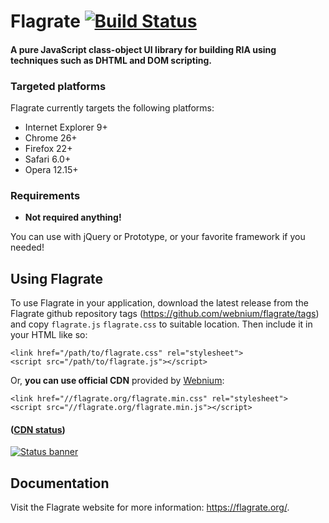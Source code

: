 Flagrate [![Build Status](https://circleci.com/gh/webnium/flagrate/tree/master.png?circle-token=1e62d579c1775441e9f8a70ecf02ac3255b80a5e)](#)
========

#### A pure JavaScript class-object UI library for building RIA using techniques such as DHTML and DOM scripting. ####

### Targeted platforms ###

Flagrate currently targets the following platforms:

* Internet Explorer 9+
* Chrome 26+
* Firefox 22+
* Safari 6.0+
* Opera 12.15+

### Requirements ###

* **Not required anything!**

You can use with jQuery or Prototype, or your favorite framework if you needed!

Using Flagrate
--------------

To use Flagrate in your application, download the latest release from the
Flagrate github repository tags (<https://github.com/webnium/flagrate/tags>) and copy 
`flagrate.js` `flagrate.css` to suitable location. Then include it in your HTML like so:

    <link href="/path/to/flagrate.css" rel="stylesheet">
    <script src="/path/to/flagrate.js"></script>

Or, **you can use official CDN** provided by [Webnium](http://webnium.co.jp/):

    <link href="//flagrate.org/flagrate.min.css" rel="stylesheet">
    <script src="//flagrate.org/flagrate.min.js"></script>

#### ([CDN status](http://stats.pingdom.com/z2isnrsvidf5/874134))
[![Status banner](https://share.pingdom.com/banners/36f90d37)](http://stats.pingdom.com/z2isnrsvidf5/874134)

Documentation
-------------

Visit the Flagrate website for more information: <https://flagrate.org/>.